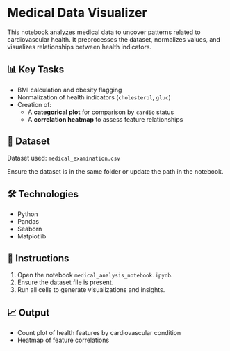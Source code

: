 # Medical Data Visualizer

This notebook analyzes medical data to uncover patterns related to cardiovascular health. It preprocesses the dataset, normalizes values, and visualizes relationships between health indicators.

## 📊 Key Tasks

- BMI calculation and obesity flagging
- Normalization of health indicators (`cholesterol`, `gluc`)
- Creation of:
  - A **categorical plot** for comparison by `cardio` status
  - A **correlation heatmap** to assess feature relationships

## 📁 Dataset

Dataset used: `medical_examination.csv`

Ensure the dataset is in the same folder or update the path in the notebook.

## 🛠️ Technologies

- Python
- Pandas
- Seaborn
- Matplotlib

## 🚀 Instructions

1. Open the notebook `medical_analysis_notebook.ipynb`.
2. Ensure the dataset file is present.
3. Run all cells to generate visualizations and insights.

## 📈 Output

- Count plot of health features by cardiovascular condition
- Heatmap of feature correlations


